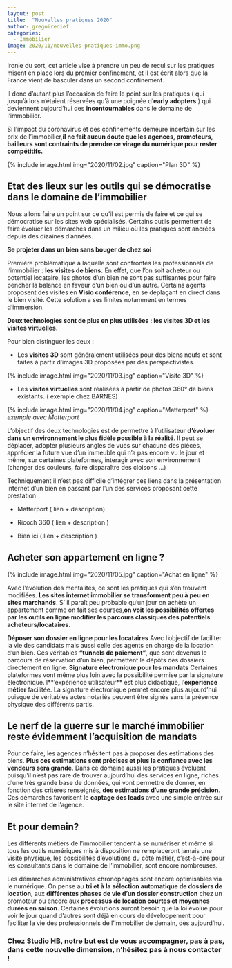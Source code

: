 ```yaml
---
layout: post
title:  "Nouvelles pratiques 2020"
author: gregoiredief
categories:
  - Immobilier
image: 2020/11/nouvelles-pratiques-immo.png
---
```


Ironie du sort, cet article vise à prendre un peu de recul sur les pratiques misent en place lors du premier confinement, et il est écrit alors que la France vient de basculer dans un second confinement.

Il donc d’autant plus l’occasion de faire le point sur les pratiques ( qui jusqu’à lors n’étaient réservées qu’à une poignée d’**early adopters** ) qui deviennent aujourd’hui des **incontournables** dans le domaine de l’immobilier.

Si l’impact du coronavirus et des confinements demeure incertain sur les prix de l’immobilier,**il ne fait aucun doute que les agences, promoteurs, bailleurs sont contraints de prendre ce virage du numérique pour rester compétitifs.**

{% include image.html img="2020/11/02.jpg" caption="Plan 3D" %}

## Etat des lieux sur les outils qui se démocratise dans le domaine de l’immobilier

Nous allons faire un point sur ce qu’il est permis de faire et ce qui se démocratise sur les sites web spécialisés. Certains outils permettent de faire évoluer les démarches dans un milieu où les pratiques sont ancrées depuis des dizaines d’années.

**Se projeter dans un bien sans bouger de chez soi**

Première problématique à laquelle sont confrontés les professionnels de l’immobilier : **les visites de biens.**
En effet, que l’on soit acheteur ou potentiel locataire, les photos d’un bien ne sont pas suffisantes pour faire pencher la balance en faveur d’un bien ou d’un autre. Certains agents proposent des visites en **Visio conférence**, en se déplaçant en direct dans le bien visité. Cette solution a ses limites notamment en termes d’immersion.

**Deux technologies sont de plus en plus utilisées : les visites 3D et les visites virtuelles.**

Pour bien distinguer les deux :
* Les **visites 3D** sont généralement utilisées pour des biens neufs et sont faites à partir d’images 3D proposées par des perspectivistes.

{% include image.html img="2020/11/03.jpg" caption="Visite 3D" %}

* Les **visites virtuelles** sont réalisées à partir de photos 360° de biens existants. ( exemple chez BARNES)

{% include image.html img="2020/11/04.jpg" caption="Matterport" %}
*exemple avec Matterport*

L’objectif des deux technologies est de permettre à l’utilisateur **d’évoluer dans un environnement le plus fidèle possible à la réalité**. Il peut se déplacer, adopter plusieurs angles de vues sur chacune des pièces, apprécier la future vue d’un immeuble qui n’a pas encore vu le jour et même, sur certaines plateformes,  interagir avec son environnement (changer des couleurs, faire disparaître des cloisons …)

Techniquement il n’est pas difficile d’intégrer ces liens dans la présentation internet d’un bien en passant par l’un des services proposant cette prestation
* Matterport ( lien + description)

* Ricoch 360 ( lien + description )

* Bien ici ( lien + description )

## Acheter son appartement en ligne ?

{% include image.html img="2020/11/05.jpg" caption="Achat en ligne" %}

Avec l’évolution des mentalités, ce sont les pratiques qui s’en trouvent modifiées. **Les sites internet immobilier se transforment peu à peu en sites marchands**. S’ il paraît peu probable qu’un jour on achète un appartement comme on fait ses courses,**on voit les possibilités offertes par les outils en ligne modifier les parcours classiques des potentiels acheteurs/locataires.**

**Déposer son dossier en ligne pour les locataires**
Avec l’objectif de faciliter la vie des candidats mais aussi celle des agents en charge de la location d’un bien. Ces véritables **“tunnels de paiement”**, que sont devenus le parcours de réservation d’un bien, permettent le dépôts des dossiers directement en ligne.
**Signature électronique pour les mandats**
Certaines plateformes vont même plus loin avec la possibilité permise par la signature électronique. l**’expérience utilisateur** est plus didactique, l’**expérience métier** facilitée.
La signature électronique permet encore plus aujourd’hui puisque de véritables actes notariés peuvent être signés sans la présence physique des différents partis.

## Le nerf de la guerre sur le marché immobilier reste évidemment l’acquisition de mandats

Pour ce faire, les agences n’hésitent pas à proposer des estimations des biens. **Plus ces estimations sont précises et plus la confiance avec les vendeurs sera grande**. Dans ce domaine aussi les pratiques évoluent puisqu’il n’est pas rare de trouver aujourd’hui des services en ligne, riches d’une très grande base de données, qui vont permettre de donner, en fonction des critères renseignés, **des estimations d’une grande précision**. Ces démarches favorisent le **captage des leads** avec une simple entrée sur le site internet de l’agence.

## Et pour demain?

Les différents métiers de l’immobilier tendent à se numériser et même si tous les outils numériques mis à disposition ne remplaceront jamais une visite physique, les possibilités d’évolutions du côté métier, c’est-à-dire pour les consultants dans le domaine de l’immobilier, sont encore nombreuses.

Les démarches administratives chronophages sont encore optimisables via le numérique. On pense au **tri et à la sélection automatique de dossiers de location**, aux **différentes phases de vie d’un dossier construction** chez un promoteur ou encore aux **processus de location courtes et moyennes durées en saison**.
Certaines évolutions auront besoin que la loi évolue pour voir le jour quand d’autres sont déjà en cours de développement pour faciliter la vie des professionnels de l’immobilier de demain, dès aujourd’hui.

### Chez Studio HB, notre but est de vous accompagner, pas à pas, dans cette nouvelle dimension, n’hésitez pas à nous contacter !
